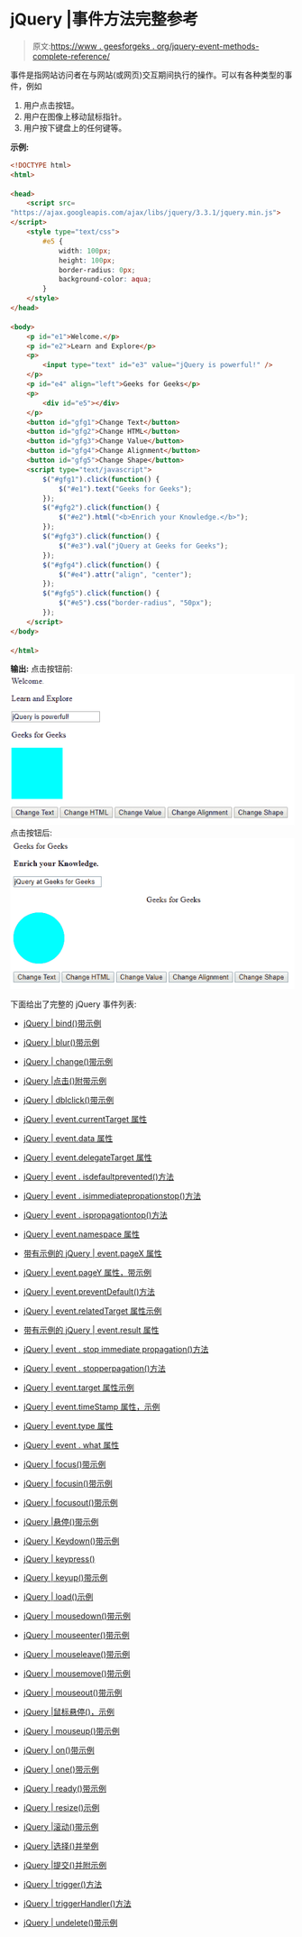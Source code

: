 # jQuery |事件方法完整参考

> 原文:[https://www . geesforgeks . org/jquery-event-methods-complete-reference/](https://www.geeksforgeeks.org/jquery-event-methods-complete-reference/)

事件是指网站访问者在与网站(或网页)交互期间执行的操作。可以有各种类型的事件，例如

1.  用户点击按钮。
2.  用户在图像上移动鼠标指针。
3.  用户按下键盘上的任何键等。

**示例:**

```html
<!DOCTYPE html>
<html>

<head>
    <script src=
"https://ajax.googleapis.com/ajax/libs/jquery/3.3.1/jquery.min.js">
</script>
    <style type="text/css">
        #e5 {
            width: 100px;
            height: 100px;
            border-radius: 0px;
            background-color: aqua;
        }
    </style>
</head>

<body>
    <p id="e1">Welcome.</p>
    <p id="e2">Learn and Explore</p>
    <p>
        <input type="text" id="e3" value="jQuery is powerful!" />
    </p>
    <p id="e4" align="left">Geeks for Geeks</p>
    <p>
        <div id="e5"></div>
    </p>
    <button id="gfg1">Change Text</button>
    <button id="gfg2">Change HTML</button>
    <button id="gfg3">Change Value</button>
    <button id="gfg4">Change Alignment</button>
    <button id="gfg5">Change Shape</button>
    <script type="text/javascript">
        $("#gfg1").click(function() {
            $("#e1").text("Geeks for Geeks");
        });
        $("#gfg2").click(function() {
            $("#e2").html("<b>Enrich your Knowledge.</b>");
        });
        $("#gfg3").click(function() {
            $("#e3").val("jQuery at Geeks for Geeks");
        });
        $("#gfg4").click(function() {
            $("#e4").attr("align", "center");
        });
        $("#gfg5").click(function() {
            $("#e5").css("border-radius", "50px");
        });
    </script>
</body>

</html>
```

**输出:**
点击按钮前:
![](img/1163945cafe18953b574fd7c2e011ae9.png)
点击按钮后:
![](img/fe9d05f3abd9c5e2b72bed72b75d18f1.png)

下面给出了完整的 jQuery 事件列表:

*   [jQuery | bind()带示例](https://www.geeksforgeeks.org/jquery-bind-with-examples/)
*   [jQuery | blur()带示例](https://www.geeksforgeeks.org/jquery-blur-with-examples/)
*   [jQuery | change()带示例](https://www.geeksforgeeks.org/jquery-change-with-examples/)
*   [jQuery |点击()附带示例](https://www.geeksforgeeks.org/jquery-click-with-examples/)
*   [jQuery | dblclick()带示例](https://www.geeksforgeeks.org/jquery-dblclick-with-examples/)
*   [jQuery | event.currentTarget 属性](https://www.geeksforgeeks.org/jquery-event-currenttarget-property/)
*   [jQuery | event.data 属性](https://www.geeksforgeeks.org/jquery-event-data-property/)
*   [jQuery | event.delegateTarget 属性](https://www.geeksforgeeks.org/jquery-event-delegatetarget-property/)
*   [jQuery | event . isdefaultprevented()方法](https://www.geeksforgeeks.org/jquery-event-isdefaultprevented-method/)
*   [jQuery | event . isimmediatepropationstop()方法](https://www.geeksforgeeks.org/jquery-event-isimmediatepropagationstopped-method/)
*   [jQuery | event . ispropagationtop()方法](https://www.geeksforgeeks.org/jquery-event-ispropagationstopped-method/)
*   [jQuery | event.namespace 属性](https://www.geeksforgeeks.org/jquery-event-namespace-property/)
*   [带有示例的 jQuery | event.pageX 属性](https://www.geeksforgeeks.org/jquery-event-pagex-property-with-examples/)
*   [jQuery | event.pageY 属性，带示例](https://www.geeksforgeeks.org/jquery-event-pagey-property-with-examples/)
*   [jQuery | event.preventDefault()方法](https://www.geeksforgeeks.org/jquery-event-preventdefault-method/)
*   [jQuery | event.relatedTarget 属性示例](https://www.geeksforgeeks.org/jquery-event-relatedtarget-property-with-example/)
*   [带有示例的 jQuery | event.result 属性](https://www.geeksforgeeks.org/jquery-event-result-property-with-examples/)
*   [jQuery | event . stop immediate propagation()方法](https://www.geeksforgeeks.org/jquery-event-stopimmediatepropagation-method/)
*   [jQuery | event . stopperpagation()方法](https://www.geeksforgeeks.org/jquery-event-stoppropagation-method/)
*   [jQuery | event.target 属性示例](https://www.geeksforgeeks.org/jquery-event-target-property-with-example/)

*   [jQuery | event.timeStamp 属性，示例](https://www.geeksforgeeks.org/jquery-event-timestamp-property-with-example/)
*   [jQuery | event.type 属性](https://www.geeksforgeeks.org/jquery-event-type-property-with-examples/)
*   [jQuery | event . what 属性](https://www.geeksforgeeks.org/jquery-event-which-property-with-examples/)
*   [jQuery | focus()带示例](https://www.geeksforgeeks.org/jquery-focus-with-examples/)
*   [jQuery | focusin()带示例](https://www.geeksforgeeks.org/jquery-focusin-with-examples/)
*   [jQuery | focusout()带示例](https://www.geeksforgeeks.org/jquery-focusout-with-example/)
*   [jQuery |悬停()带示例](https://www.geeksforgeeks.org/jquery-hover-with-examples/)
*   [jQuery | Keydown()带示例](https://www.geeksforgeeks.org/jquery-keydown-with-examples/)
*   [jQuery | keypress()](https://www.geeksforgeeks.org/jquery-keypress/)
*   [jQuery | keyup()带示例](https://www.geeksforgeeks.org/jquery-keyup-with-examples/)
*   [jQuery | load()示例](https://www.geeksforgeeks.org/jquery-load-with-examples/)
*   [jQuery | mousedown()带示例](https://www.geeksforgeeks.org/jquery-mousedown-with-examples/)
*   [jQuery | mouseenter()带示例](https://www.geeksforgeeks.org/jquery-mouseenter-with-examples/)
*   [jQuery | mouseleave()带示例](https://www.geeksforgeeks.org/jquery-mouseleave-with-examples/)
*   [jQuery | mousemove()带示例](https://www.geeksforgeeks.org/jquery-mousemove-with-examples/)
*   [jQuery | mouseout()带示例](https://www.geeksforgeeks.org/jquery-mouseout-with-examples/)
*   [jQuery |鼠标悬停()，示例](https://www.geeksforgeeks.org/jquery-mouseover-with-examples/)
*   [jQuery | mouseup()带示例](https://www.geeksforgeeks.org/jquery-mouseup-with-examples/)
*   [jQuery | on()带示例](https://www.geeksforgeeks.org/jquery-on-with-examples/)
*   [jQuery | one()带示例](https://www.geeksforgeeks.org/jquery-one-with-examples/)
*   [jQuery | ready()带示例](https://www.geeksforgeeks.org/jquery-ready-with-examples/)
*   [jQuery | resize()示例](https://www.geeksforgeeks.org/jquery-resize-with-examples/)
*   [jQuery |滚动()带示例](https://www.geeksforgeeks.org/jquery-scroll-with-examples/)
*   [jQuery |选择()并举例](https://www.geeksforgeeks.org/jquery-select-with-examples/)
*   [jQuery |提交()并附示例](https://www.geeksforgeeks.org/jquery-submit-with-examples/)
*   [jQuery | trigger()方法](https://www.geeksforgeeks.org/jquery-trigger-method/)
*   [jQuery | triggerHandler()方法](https://www.geeksforgeeks.org/jquery-triggerhandler-method/)
*   [jQuery | undelete()带示例](https://www.geeksforgeeks.org/jquery-undelegate-with-examples/)